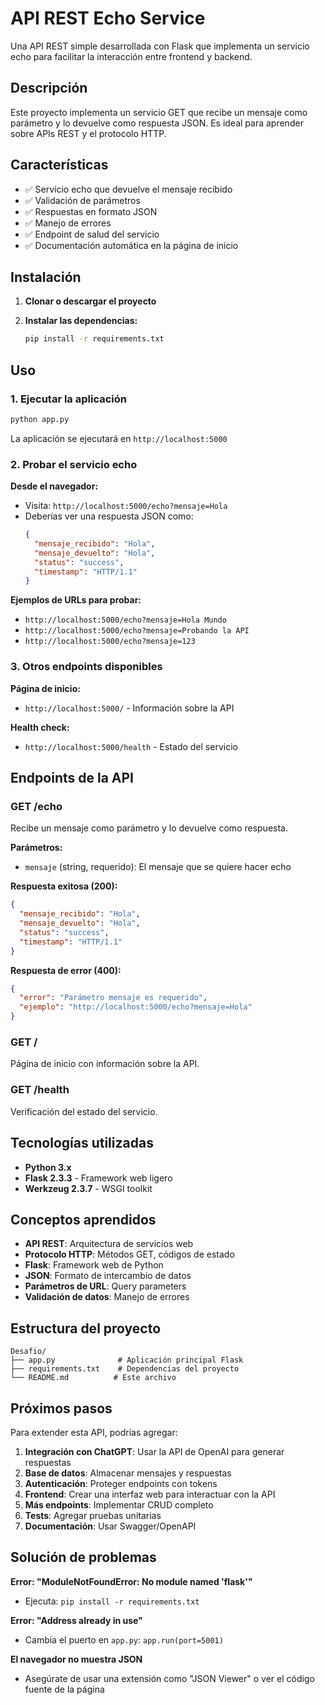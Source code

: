 # API REST Echo Service

Una API REST simple desarrollada con Flask que implementa un servicio echo para facilitar la interacción entre frontend y backend.

## Descripción

Este proyecto implementa un servicio GET que recibe un mensaje como parámetro y lo devuelve como respuesta JSON. Es ideal para aprender sobre APIs REST y el protocolo HTTP.

## Características

- ✅ Servicio echo que devuelve el mensaje recibido
- ✅ Validación de parámetros
- ✅ Respuestas en formato JSON
- ✅ Manejo de errores
- ✅ Endpoint de salud del servicio
- ✅ Documentación automática en la página de inicio

## Instalación

1. **Clonar o descargar el proyecto**

2. **Instalar las dependencias:**
   ```bash
   pip install -r requirements.txt
   ```

## Uso

### 1. Ejecutar la aplicación

```bash
python app.py
```

La aplicación se ejecutará en `http://localhost:5000`

### 2. Probar el servicio echo

**Desde el navegador:**
- Visita: `http://localhost:5000/echo?mensaje=Hola`
- Deberías ver una respuesta JSON como:
  ```json
  {
    "mensaje_recibido": "Hola",
    "mensaje_devuelto": "Hola",
    "status": "success",
    "timestamp": "HTTP/1.1"
  }
  ```

**Ejemplos de URLs para probar:**
- `http://localhost:5000/echo?mensaje=Hola Mundo`
- `http://localhost:5000/echo?mensaje=Probando la API`
- `http://localhost:5000/echo?mensaje=123`

### 3. Otros endpoints disponibles

**Página de inicio:**
- `http://localhost:5000/` - Información sobre la API

**Health check:**
- `http://localhost:5000/health` - Estado del servicio

## Endpoints de la API

### GET /echo
Recibe un mensaje como parámetro y lo devuelve como respuesta.

**Parámetros:**
- `mensaje` (string, requerido): El mensaje que se quiere hacer echo

**Respuesta exitosa (200):**
```json
{
  "mensaje_recibido": "Hola",
  "mensaje_devuelto": "Hola",
  "status": "success",
  "timestamp": "HTTP/1.1"
}
```

**Respuesta de error (400):**
```json
{
  "error": "Parámetro mensaje es requerido",
  "ejemplo": "http://localhost:5000/echo?mensaje=Hola"
}
```

### GET /
Página de inicio con información sobre la API.

### GET /health
Verificación del estado del servicio.

## Tecnologías utilizadas

- **Python 3.x**
- **Flask 2.3.3** - Framework web ligero
- **Werkzeug 2.3.7** - WSGI toolkit

## Conceptos aprendidos

- **API REST**: Arquitectura de servicios web
- **Protocolo HTTP**: Métodos GET, códigos de estado
- **Flask**: Framework web de Python
- **JSON**: Formato de intercambio de datos
- **Parámetros de URL**: Query parameters
- **Validación de datos**: Manejo de errores

## Estructura del proyecto

```
Desafio/
├── app.py              # Aplicación principal Flask
├── requirements.txt    # Dependencias del proyecto
└── README.md          # Este archivo
```

## Próximos pasos

Para extender esta API, podrías agregar:

1. **Integración con ChatGPT**: Usar la API de OpenAI para generar respuestas
2. **Base de datos**: Almacenar mensajes y respuestas
3. **Autenticación**: Proteger endpoints con tokens
4. **Frontend**: Crear una interfaz web para interactuar con la API
5. **Más endpoints**: Implementar CRUD completo
6. **Tests**: Agregar pruebas unitarias
7. **Documentación**: Usar Swagger/OpenAPI

## Solución de problemas

**Error: "ModuleNotFoundError: No module named 'flask'"**
- Ejecuta: `pip install -r requirements.txt`

**Error: "Address already in use"**
- Cambia el puerto en `app.py`: `app.run(port=5001)`

**El navegador no muestra JSON**
- Asegúrate de usar una extensión como "JSON Viewer" o ver el código fuente de la página
